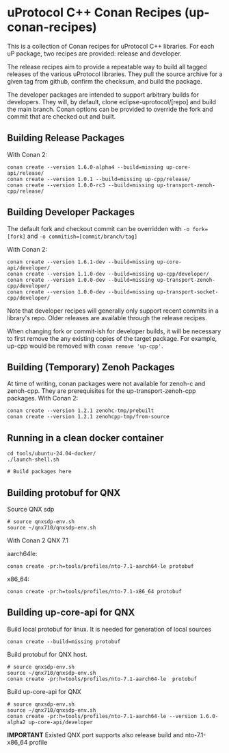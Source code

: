 # uProtocol C++ Conan Recipes (up-conan-recipes)

This is a collection of Conan recipes for uProtocol C++ libraries. For each uP
package, two recipes are provided: release and developer.

The release recipes aim to provide a repeatable way to build all tagged releases
of the various uProtocol libraries. They pull the source archive for a given tag
from github, confirm the checksum, and build the package.

The developer packages are intended to support arbitrary builds for developers.
They will, by default, clone eclipse-uprotocol/[repo] and build the main branch.
Conan options can be provided to override the fork and commit that are checked
out and built.

## Building Release Packages

With Conan 2:

```shell
conan create --version 1.6.0-alpha4 --build=missing up-core-api/release/
conan create --version 1.0.1 --build=missing up-cpp/release/
conan create --version 1.0.0-rc3 --build=missing up-transport-zenoh-cpp/release/
```

## Building Developer Packages

The default fork and checkout commit can be overridden with `-o fork=[fork]` and
`-o commitish=[commit/branch/tag]`

With Conan 2:

```shell
conan create --version 1.6.1-dev --build=missing up-core-api/developer/
conan create --version 1.1.0-dev --build=missing up-cpp/developer/
conan create --version 1.0.0-dev --build=missing up-transport-zenoh-cpp/developer/
conan create --version 1.0.0-dev --build=missing up-transport-socket-cpp/developer/
```

Note that developer recipes will generally only support recent commits in a
library's repo. Older releases are available through the release recipes.

When changing fork or commit-ish for developer builds, it will be necessary to
first remove the any existing copies of the target package. For example, up-cpp
would be removed with `conan remove 'up-cpp'`.

## Building (Temporary) Zenoh Packages

At time of writing, conan packages were not available for zenoh-c and zenoh-cpp.
They are prerequisites for the up-transport-zenoh-cpp packages. With Conan 2:

```shell
conan create --version 1.2.1 zenohc-tmp/prebuilt
conan create --version 1.2.1 zenohcpp-tmp/from-source
```

## Running in a clean docker container

```shell
cd tools/ubuntu-24.04-docker/
./launch-shell.sh

# Build packages here
```

## Building protobuf for QNX

Source QNX sdp

```shell
# source qnxsdp-env.sh
source ~/qnx710/qnxsdp-env.sh
```

With Conan 2 QNX 7.1

aarch64le:

```shell
conan create -pr:h=tools/profiles/nto-7.1-aarch64-le protobuf
```

x86_64:

```shell
conan create -pr:h=tools/profiles/nto-7.1-x86_64 protobuf
```

## Building up-core-api for QNX

Build local protobuf for linux. It is needed for generation of local sources

```shell
conan create --build=missing protobuf
```

Build protobuf for QNX host.

```shell
# source qnxsdp-env.sh
source ~/qnx710/qnxsdp-env.sh
conan create -pr:h=tools/profiles/nto-7.1-aarch64-le  protobuf
```

Build up-core-api for QNX

```shell
# source qnxsdp-env.sh
source ~/qnx710/qnxsdp-env.sh
conan create -pr:h=tools/profiles/nto-7.1-aarch64-le --version 1.6.0-alpha2 up-core-api/developer
```

**IMPORTANT** Existed QNX port supports also release build and nto-7.1-x86_64 profile
